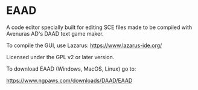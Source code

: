 # EAAD

A code editor specially built for editing SCE files made to be compiled with Avenuras AD's DAAD text game maker.

To compile the GUI, use Lazarus: https://www.lazarus-ide.org/

Licensed under the GPL v2 or later version.

To download EAAD (Windows, MacOS, Linux) go to:

https://www.ngpaws.com/downloads/DAAD/EAAD
